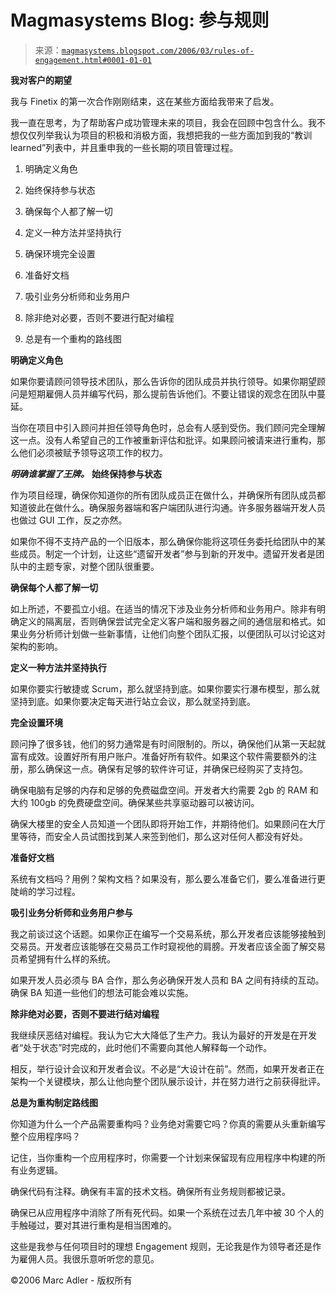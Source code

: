 <!--yml

分类：未分类

日期：2024-05-18 05:21:35

-->

# Magmasystems Blog: 参与规则

> 来源：[`magmasystems.blogspot.com/2006/03/rules-of-engagement.html#0001-01-01`](http://magmasystems.blogspot.com/2006/03/rules-of-engagement.html#0001-01-01)

**我对客户的期望**

我与 Finetix 的第一次合作刚刚结束，这在某些方面给我带来了启发。

我一直在思考，为了帮助客户成功管理未来的项目，我会在回顾中包含什么。我不想仅仅列举我认为项目的积极和消极方面，我想把我的一些方面加到我的“教训 learned”列表中，并且重申我的一些长期的项目管理过程。

1) 明确定义角色

2) 始终保持参与状态

3) 确保每个人都了解一切

4) 定义一种方法并坚持执行

5) 确保环境完全设置

6) 准备好文档

7) 吸引业务分析师和业务用户

8) 除非绝对必要，否则不要进行配对编程

9) 总是有一个重构的路线图

**明确定义角色**

如果你要请顾问领导技术团队，那么告诉你的团队成员并执行领导。如果你期望顾问是短期雇佣人员并编写代码，那么提前告诉他们。不要让错误的观念在团队中蔓延。

当你在项目中引入顾问并担任领导角色时，总会有人感到受伤。我们顾问完全理解这一点。没有人希望自己的工作被重新评估和批评。如果顾问被请来进行重构，那么他们必须被赋予领导这项工作的权力。

***明确谁掌握了王牌。*** **始终保持参与状态**

作为项目经理，确保你知道你的所有团队成员正在做什么，并确保所有团队成员都知道彼此在做什么。确保服务器端和客户端团队进行沟通。许多服务器端开发人员也做过 GUI 工作，反之亦然。

如果你不得不支持产品的一个旧版本，那么确保你能将这项任务委托给团队中的某些成员。制定一个计划，让这些“遗留开发者”参与到新的开发中。遗留开发者是团队中的主题专家，对整个团队很重要。

**确保每个人都了解一切**

如上所述，不要孤立小组。在适当的情况下涉及业务分析师和业务用户。除非有明确定义的隔离层，否则确保尝试完全定义客户端和服务器之间的通信层和格式。如果业务分析师计划做一些新事情，让他们向整个团队汇报，以便团队可以讨论这对架构的影响。

**定义一种方法并坚持执行**

如果你要实行敏捷或 Scrum，那么就坚持到底。如果你要实行瀑布模型，那么就坚持到底。如果你要决定每天进行站立会议，那么就坚持到底。

**完全设置环境**

顾问挣了很多钱，他们的努力通常是有时间限制的。所以，确保他们从第一天起就富有成效。设置好所有用户账户。准备好所有软件。如果这个软件需要额外的注册，那么确保这一点。确保有足够的软件许可证，并确保已经购买了支持包。

确保电脑有足够的内存和足够的免费磁盘空间。开发者大约需要 2gb 的 RAM 和大约 100gb 的免费硬盘空间。确保某些共享驱动器可以被访问。

确保大楼里的安全人员知道一个团队即将开始工作，并期待他们。如果顾问在大厅里等待，而安全人员试图找到某人来签到他们，那么这对任何人都没有好处。

**准备好文档**

系统有文档吗？用例？架构文档？如果没有，那么要么准备它们，要么准备进行更陡峭的学习过程。

**吸引业务分析师和业务用户参与**

我之前谈过这个话题。如果你正在编写一个交易系统，那么开发者应该能够接触到交易员。开发者应该能够在交易员工作时窥视他的肩膀。开发者应该全面了解交易员希望拥有什么样的系统。

如果开发人员必须与 BA 合作，那么务必确保开发人员和 BA 之间有持续的互动。确保 BA 知道一些他们的想法可能会难以实施。

**除非绝对必要，否则不要进行结对编程**

我继续厌恶结对编程。我认为它大大降低了生产力。我认为最好的开发是在开发者“处于状态”时完成的，此时他们不需要向其他人解释每一个动作。

相反，举行设计会议和开发者会议。不必是“大设计在前”。然而，如果开发者正在架构一个关键模块，那么让他向整个团队展示设计，并在努力进行之前获得批评。

**总是为重构制定路线图**

你知道为什么一个产品需要重构吗？业务绝对需要它吗？你真的需要从头重新编写整个应用程序吗？

记住，当你重构一个应用程序时，你需要一个计划来保留现有应用程序中构建的所有业务逻辑。

确保代码有注释。确保有丰富的技术文档。确保所有业务规则都被记录。

确保已从应用程序中消除了所有死代码。如果一个系统在过去几年中被 30 个人的手触碰过，要对其进行重构是相当困难的。

这些是我参与任何项目时的理想 Engagement 规则，无论我是作为领导者还是作为雇佣人员。我很乐意听听您的意见。

©2006 Marc Adler - 版权所有
